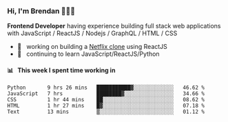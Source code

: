 ### Hi, I'm Brendan 👨🏻‍💻

<b>Frontend Developer</b> having experience building full stack web applications with JavaScript / ReactJS / Nodejs / GraphQL / HTML / CSS</p>

 - 🚀 	&nbsp; working on building a [Netflix clone](https://github.com/brendantfinn/netflix-clone) using ReactJS
 - 🌱 	&nbsp; continuing to learn JavaScript/ReactJS/Python

 
 
#### 📊 	&nbsp; This week I spent time working in
<!--START_SECTION:waka-->
```text
Python       9 hrs 26 mins   ███████████▓░░░░░░░░░░░░░   46.62 % 
JavaScript   7 hrs           ████████▓░░░░░░░░░░░░░░░░   34.66 % 
CSS          1 hr 44 mins    ██░░░░░░░░░░░░░░░░░░░░░░░   08.62 % 
HTML         1 hr 27 mins    █▓░░░░░░░░░░░░░░░░░░░░░░░   07.18 % 
Text         13 mins         ▒░░░░░░░░░░░░░░░░░░░░░░░░   01.12 % 
```
<!--END_SECTION:waka-->
